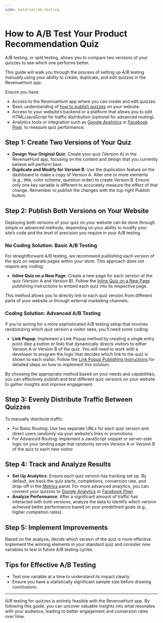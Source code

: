 ```yaml
---
icon: material/ab-testing
---
```


# How to A/B Test Your Product Recommendation Quiz

A/B testing, or split testing, allows you to compare two versions of your quizzes to see which one performs better. 

This guide will walk you through the process of setting up A/B testing manually using your ability to create, duplicate, and edit quizzes in the RevenueHunt app.

Ensure you have:

- Access to the RevenueHunt app where you can create and edit quizzes.
- Basic understanding of [how to publish quizzes](https://docs.revenuehunt.com/how-to-guides/publish-quiz/) on your website.
- Access to your website’s backend or a platform that allows you to edit HTML/JavaScript for traffic distribution (optional for advanced routing).
- Analytics tools or integration such as  [Google Analytics](https://docs.revenuehunt.com/how-to-guides/integrate-google-analytics/) or [Facebook Pixel](https://docs.revenuehunt.com/how-to-guides/integrate-facebook-pixel/). to measure quiz performance.

## Step 1: Create Two Versions of Your Quiz

- **Design Your Original Quiz**: Create your quiz (Version A) in the RevenueHunt app, focusing on the content and design that you currently believe will perform best.
- **Duplicate and Modify for Version B**: Use the duplication feature on the dashboard to make a copy of Version A. Alter one or more elements (e.g., title, color scheme, question order) to create Version B. Ensure only one key variable is different to accurately measure the effect of that change. Remember to publish the changes with the top-right Publish button.

## Step 2: Publish Both Versions on Your Website

Deploying both versions of your quiz on your website can be done through simple or advanced methods, depending on your ability to modify your site’s code and the level of precision you require in your A/B testing.

### No Coding Solution: Basic A/B Testing
For straightforward A/B testing, we recommend publishing each version of the quiz on separate pages within your store. This approach does not require any coding:

- **Inline Quiz on a New Page**: Create a new page for each version of the quiz (Version A and Version B). Follow the [Inline Quiz on a New Page](https://docs.revenuehunt.com/how-to-guides/publish-quiz-inline/#embedding-an-inline-quiz-on-a-new-page) publishing instructions to embed each quiz into its respective page. 

This method allows you to directly link to each quiz version from different parts of your website or through external marketing channels.

### Coding Solution: Advanced A/B Testing
If you’re aiming for a more sophisticated A/B testing setup that involves randomizing which quiz version a visitor sees, you’ll need some coding:

- **Link Popup**: Implement a Link Popup method by creating a single entry point (like a button or link) that dynamically directs visitors to either Version A or Version B of the quiz. You will need to work with a developer to program the logic that decides which link to the quiz is shown to each visitor. Follow the [Link Popup Publishing Instructions](https://docs.revenuehunt.com/how-to-guides/publish-quiz-link/) for detailed steps on how to implement this solution.

By choosing the appropriate method based on your needs and capabilities, you can effectively publish and test different quiz versions on your website to gather insights and improve engagement.

## Step 3: Evenly Distribute Traffic Between Quizzes

To manually distribute traffic:

- For Basic Routing: Use two separate URLs for each quiz version and direct users randomly via your website’s links or promotions.
- For Advanced Routing: Implement a JavaScript snippet or server-side logic on your landing page that randomly serves Version A or Version B of the quiz to each new visitor.

## Step 4: Track and Analyze Results

- **Set Up Analytics**: Ensure each quiz version has tracking set up. By default, we track the quiz starts, completions, conversion rate, and drop-off in the [Metrics](https://docs.revenuehunt.com/reference/quiz-builder/#metrics) panel. For more advanced analytics, you can connect your quizzes to [Google Analytics](https://docs.revenuehunt.com/how-to-guides/integrate-google-analytics/) or [Facebook Pixel](https://docs.revenuehunt.com/how-to-guides/integrate-facebook-pixel/).
- **Analyze Performance**: After a significant amount of traffic has interacted with both versions, analyze the data to identify which version achieved better performance based on your predefined goals (e.g., higher completion rates).

## Step 5: Implement Improvements

Based on the analysis, decide which version of the quiz is more effective. Implement the winning elements in your standard quiz and consider new variables to test in future A/B testing cycles.

## Tips for Effective A/B Testing

- Test one variable at a time to understand its impact clearly.
- Ensure you have a statistically significant sample size before drawing conclusions.


---
A/B testing for quizzes is entirely feasible with the RevenueHunt app. By following this guide, you can uncover valuable insights into what resonates with your audience, leading to better engagement and conversion rates over time.
